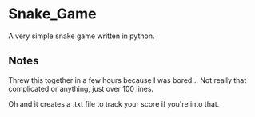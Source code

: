 # Snake_Game
A very simple snake game written in python.
## Notes
Threw this together in a few hours because I was bored...
Not really that complicated or anything, just over 100 lines.

Oh and it creates a .txt file to track your score if you're into that.
